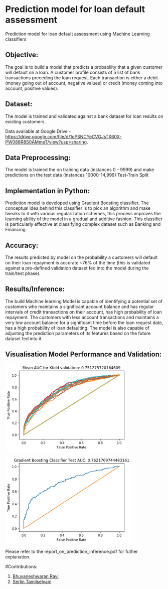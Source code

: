 # Prediction model for loan default assessment
Prediction model for loan default assessment using Machine Learning classifiers

## Objective: 

The goal is to build a model that predicts a probability that a given customer will default on a loan. A customer profile consists of a list of bank transactions preceding the loan request. Each transaction is either a debit (money going out of account, negative values) or credit (money coming into account, positive values).

## Dataset:
The model is trained and validated against a bank dataset for loan results on existing customers. 

Data available at Google Drive - https://drive.google.com/file/d/1oPSNCYeCVGJsTX60X-PW088R8S0AMmeT/view?usp=sharing.

## Data Preprocessing:
The model is trained the on training data (instances 0 - 9999) and make predictions on the test data (instances 10000-14,999) Test-Train Split

## Implementation in Python:
Prediction model is developed using Gradient Boosting classifier. The conceptual idea behind this classifier is to pick an algorithm and make tweaks to it with various regularization schemes, this process improves the learning ability of the model in a gradual and additive fashion. This classifier is particularly effective at classifying complex dataset such as Banking and Financing.

## Accuracy:
The results predicted by model on the probability a customers will default on their loan repayment is accurate ~76% of the time (this is validated against a pre-defined validation dataset fed into the model during the train/test phase).

## Results/Inference:
The build Machine learning Model is capable of identifying a potential set of customers who maintains a significant account balance and has regular intervals of credit transactions on their account, has high probability of loan repayment. The customers with less account transactions and maintains a very low account balance for a significant time before the loan request date, has a high probability of loan defaulting. The model is also capable of adjusting the prediction parameters of its features based on the future dataset fed into it.

## Visualisation Model Performance and Validation:

![Alt text](results/roc_curve_kfold_trainset.png?raw=true "Roc Curve")

![Alt text](results/roc_curve_test_validation.png?raw=true "ROC Curve")

Please refer to the report_on_prediction_inference.pdf for futher explanation. 

#Contributions:
1. <a href= "https://github.com/BhuvaneshRavi">Bhuvaneshwaran Ravi</a>
2. <a href= "https://github.com/serlintamilselvam">Serlin Tamilselvam</a>

